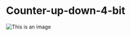 # Counter-up-down-4-bit

![This is an image](/../../../../github/images/blob/main/images/Screenshot%20(719).png)
